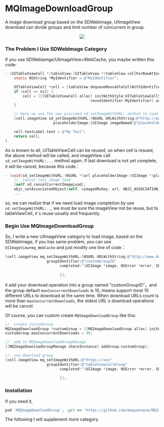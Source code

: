 # MQImageDownloadGroup

A image download group based on the SDWebImage, UIImageView download can divide groups and limit number of concurrent in group.

<p align="center"><img src="https://github.com/maquannene/MQImageDownloadGroup/blob/master/demo.gif"/></p>

### The Problem I Use SDWebImage Category

If you use SDWebIamge/UIImageView+WebCache, you maybe written this code:

```objective-c
- (UITableViewCell *)tableView:(UITableView *)tableView cellForRowAtIndexPath:(NSIndexPath *)indexPath {
    static NSString *MyIdentifier = @"MyIdentifier";

    UITableViewCell *cell = [tableView dequeueReusableCellWithIdentifier:MyIdentifier];
    if (cell == nil) {
        cell = [[[UITableViewCell alloc] initWithStyle:UITableViewCellStyleDefault
                                       reuseIdentifier:MyIdentifier] autorelease];
    }

    // Here we use the new provided sd_setImageWithURL: method to load the web image
    [cell.imageView sd_setImageWithURL:[NSURL URLWithString:@"http://www.domain.com/path/to/image.jpg"]
                      placeholderImage:[UIImage imageNamed:@"placeholder.png"]];

    cell.textLabel.text = @"My Text";
    return cell;
}
```

As is known to all, UITableViewCell can be reused, so when cell is resued, the above method will be called, and imageView call `sd_setImageWithURL:...` method again. If last download is not yet complete, it will be cancel, because this code：

```objective-c
- (void)sd_setImageWithURL:(NSURL *)url placeholderImage:(UIImage *)placeholder options:(SDWebImageOptions)options progress:(SDWebImageDownloaderProgressBlock)progressBlock completed:(SDWebImageCompletionBlock)completedBlock {
	//	cancel last image load
    [self sd_cancelCurrentImageLoad];
    objc_setAssociatedObject(self, &imageURLKey, url, OBJC_ASSOCIATION_RETAIN_NONATOMIC);
    ...
``` 

so, we can realize that if we need load image completion by use `sd_setImageWithURL:..`, we must be sure the imageView not be reuse, but to tableViewCell, it`s reuse usually and frequently. 

### Begin Use MQImageDownloadGroup

So, I write a new UIImageView category to load image, based on the SDWebImage, if you has same problem, you can use `UIImageView+mq_WebCache` and just modify one line of code：

```objective-c
[cell.imageView mq_setImageWithURL:[NSURL URLWithString:@"http://www.domain.com/path/to/image.jpg"]
                   groupIdentifier:@"customGroupID"
                         completed:^(UIImage *image, NSError *error, SDImageCacheType cacheType, NSURL *imageURL) {
                             
                         }];
```

it add your download operation into a group named "customGroupID"，and the group default `maxConcurrentDownloads` is 10, means support most 10 different URLs to download at the same time. When download URLs count is more than `maxConcurrentDownloads`, the oldest URL`s download operations will be cancel. 

Of course, you can custom create `MQImageDownloadGroup` like this:

```objective-c
//	create customGroup
MQImageDownloadGroup *customGroup = [[MQImageDownloadGroup alloc] initWithGroupIdentifier:@"tableViewCellGroup"];
customGroup.maxConcurrentDownloads = 99;

//	add to MQImageDownloadGroupManage
[[MQImageDownloadGroupManage shareInstance] addGroup:customGroup];

//	use download group
[cell.imageView mq_setImageWithURL:@"https://xxx"
                   groupIdentifier:@"tableViewCellGroup"
                         completed:^(UIImage *image, NSError *error, SDImageCacheType cacheType, NSURL *imageURL) {
                             
                         }];

```

### Installation

If you need it, 

```ruby
pod 'MQImageDownloadGroup', :git => 'https://github.com/maquannene/MQImageDownloadGroup.git'
```

The following I will supplement more category.
